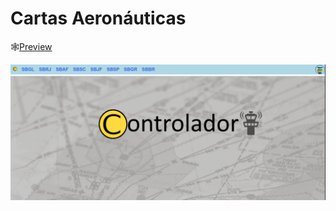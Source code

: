 # Cartas Aeronáuticas

🕸[Preview](https://ocontrolador.github.io/menu/)

![imagem do site](/screenshot-nimbus-capture-2020.07.05-18_47_30.png)
